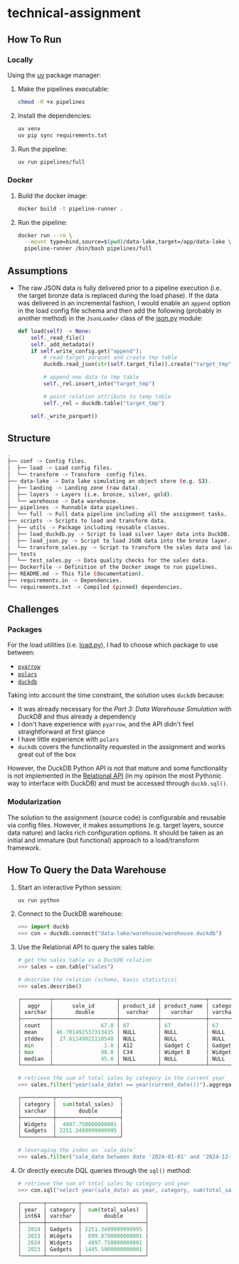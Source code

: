 # technical-assignment

## How To Run

### Locally

Using the [uv](https://docs.astral.sh/uv/) package manager:

1. Make the pipelines executable:

   ```bash
   chmod -R +x pipelines
   ```

1. Install the dependencies:

   ```bash
   uv venv
   uv pip sync requirements.txt
   ```

1. Run the pipeline:

   ```bash
   uv run pipelines/full
   ```

### Docker

1. Build the docker image:

   ```bash
   docker build -t pipeline-runner .
   ```

1. Run the pipeline:

   ```bash
   docker run --rm \
     --mount type=bind,source=$(pwd)/data-lake,target=/app/data-lake \
     pipeline-runner /bin/bash pipelines/full
   ```

## Assumptions

- The raw JSON data is fully delivered prior to a pipeline execution (i.e. the
  target bronze data is replaced during the load phase). If the data was
  delivered in an incremental fashion, I would enable an `append` option in the
  load config file schema and then add the following (probably in another
  method) in the `JsonLoader` class of the [json.py](scripts/utils/load/json.py)
  module:

  ```python
  def load(self) -> None:
      self._read_file()
      self._add_metadata()
      if self.write_config.get("append"):
          # read target parquet and create tmp table
          duckdb.read_json(str(self.target_file)).create("target_tmp")

          # append new data to tmp table
          self._rel.insert_into("target_tmp")

          # point relation attribute to temp table
          self._rel = duckdb.table("target_tmp")

      self._write_parquet()
  ```

## Structure

```bash
.
├── conf -> Config files.
│  ├── load -> Load config files.
│  └── transform -> Transform  config files.
├── data-lake -> Data lake simulating an object store (e.g. S3).
│  ├── landing -> Landing zone (raw data).
│  ├── layers -> Layers (i.e. bronze, silver, gold).
│  └── warehouse -> Data warehouse.
├── pipelines -> Runnable data pipelines.
│  └── full -> Full data pipeline including all the assignment tasks.
├── scripts -> Scripts to load and transform data.
│  ├── utils -> Package including reusable classes.
│  ├── load_duckdb.py -> Script to load silver layer data into DuckDB.
│  ├── load_json.py -> Script to load JSON data into the bronze layer.
│  └── transform_sales.py -> Script to transform the sales data and load it into the silver layer.
├── tests
│  └── test_sales.py -> Data quality checks for the sales data.
├── Dockerfile -> Definition of the Docker image to run pipelines.
├── README.md -> This file (documentation).
├── requirements.in -> Dependencies.
└── requirements.txt -> Compiled (pinned) dependencies.
```

## Challenges

### Packages

For the load utilities (i.e. [load.py](scripts/utils/load.py)), I had to choose
which package to use between:

- [`pyarrow`](https://arrow.apache.org/docs/python/index.html)
- [`polars`](https://docs.pola.rs/api/python/stable/reference/)
- [`duckdb`](https://duckdb.org/docs/api/python/overview)

Taking into account the time constraint, the solution uses `duckdb` because:

- It was already necessary for the _Part 3: Data Warehouse Simulation with
  DuckDB_ and thus already a dependency
- I don't have experience with `pyarrow`, and the API didn't feel
  straightforward at first glance
- I have little experience with `polars`
- `duckdb` covers the functionality requested in the assignment and works great
  out of the box

However, the DuckDB Python API is not that mature and some functionality is not
implemented in the
[Relational API](https://duckdb.org/docs/api/python/relational_api) (in my
opinion the most Pythonic way to interface with DuckDB) and must be accessed
through `duckb.sql()`.

### Modularization

The solution to the assignment (source code) is configurable and reusable via
config files. However, it makes assumptions (e.g. target layers, source data
nature) and lacks rich configuration options. It should be taken as an initial
and immature (but functional) approach to a load/transform framework.

## How To Query the Data Warehouse

1. Start an interactive Python session:

   ```bash
   uv run python
   ```

1. Connect to the DuckDB warehouse:

   ```python
   >>> import duckb
   >>> con = duckdb.connect("data-lake/warehouse/warehouse.duckdb")
   ```

1. Use the Relational API to query the sales table:

   ```python
   # get the sales table as a DuckDB relation
   >>> sales = con.table("sales")

   # describe the relation (schema, basic statistics)
   >>> sales.describe()

   ┌─────────┬────────────────────┬────────────┬──────────────┬──────────┬────────────┬────────────────────┬────────────────────┬────────────────────┐
   │  aggr   │      sale_id       │ product_id │ product_name │ category │ sale_date  │      quantity      │       price        │    total_sales     │
   │ varchar │       double       │  varchar   │   varchar    │ varchar  │  varchar   │       double       │       double       │       double       │
   ├─────────┼────────────────────┼────────────┼──────────────┼──────────┼────────────┼────────────────────┼────────────────────┼────────────────────┤
   │ count   │               67.0 │ 67         │ 67           │ 67       │ 67         │               67.0 │               67.0 │               67.0 │
   │ mean    │ 46.701492537313435 │ NULL       │ NULL         │ NULL     │ NULL       │ 5.1940298507462686 │ 26.836716417910452 │ 141.70985074626864 │
   │ stddev  │  27.61149021110548 │ NULL       │ NULL         │ NULL     │ NULL       │  2.618343253478204 │  11.15648274486832 │ 102.35588167571882 │
   │ min     │                1.0 │ A12        │ Gadget C     │ Gadgets  │ 2023-11-09 │                1.0 │              10.24 │              16.72 │
   │ max     │               98.0 │ C34        │ Widget B     │ Widgets  │ 2024-11-03 │               10.0 │              49.89 │              461.5 │
   │ median  │               45.0 │ NULL       │ NULL         │ NULL     │ NULL       │                5.0 │              25.29 │             123.13 │
   └─────────┴────────────────────┴────────────┴──────────────┴──────────┴────────────┴────────────────────┴────────────────────┴────────────────────┘

   # retrieve the sum of total sales by category in the current year
   >>> sales.filter("year(sale_date) == year(current_date())").aggregate("category, sum(total_sales)", group_expr="category").show()

   ┌──────────┬────────────────────┐
   │ category │  sum(total_sales)  │
   │ varchar  │       double       │
   ├──────────┼────────────────────┤
   │ Widgets  │  4897.750000000001 │
   │ Gadgets  │ 2251.3499999999995 │
   └──────────┴────────────────────┘

   # leveraging the index on `sale_date`
   >>> sales.filter("sale_date between date '2024-01-01' and '2024-12-31'").aggregate("category, sum(total_sales)", group_expr="category").show()
   ```

1. Or directly execute DQL queries through the `sql()` method:

   ```python
   # retrieve the sum of total sales by category and year
   >>> con.sql("select year(sale_date) as year, category, sum(total_sales) from sales group by year(sale_date), category").show()

   ┌───────┬──────────┬────────────────────┐
   │ year  │ category │  sum(total_sales)  │
   │ int64 │ varchar  │       double       │
   ├───────┼──────────┼────────────────────┤
   │  2024 │ Gadgets  │ 2251.3499999999995 │
   │  2023 │ Widgets  │  899.8700000000001 │
   │  2024 │ Widgets  │  4897.750000000001 │
   │  2023 │ Gadgets  │ 1445.5900000000001 │
   └───────┴──────────┴────────────────────┘
   ```
